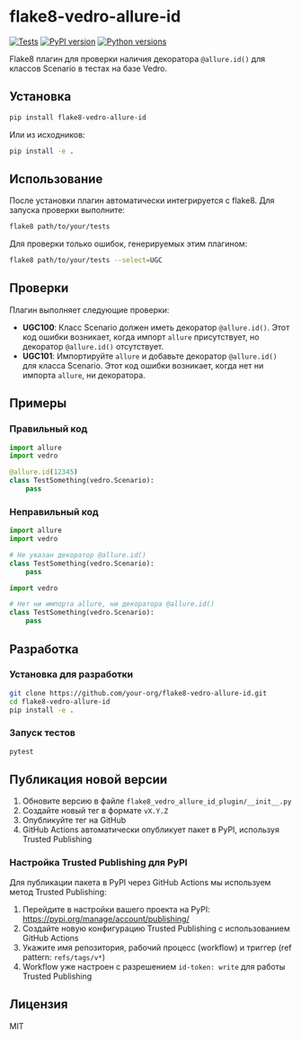 # flake8-vedro-allure-id

[![Tests](https://github.com/your-org/flake8-vedro-allure-id/actions/workflows/tests.yml/badge.svg)](https://github.com/your-org/flake8-vedro-allure-id/actions/workflows/tests.yml)
[![PyPI version](https://badge.fury.io/py/flake8-vedro-allure-id.svg)](https://badge.fury.io/py/flake8-vedro-allure-id)
[![Python versions](https://img.shields.io/pypi/pyversions/flake8-vedro-allure-id.svg)](https://pypi.org/project/flake8-vedro-allure-id/)

Flake8 плагин для проверки наличия декоратора `@allure.id()` для классов Scenario в тестах на базе Vedro.

## Установка

```bash
pip install flake8-vedro-allure-id
```

Или из исходников:

```bash
pip install -e .
```

## Использование

После установки плагин автоматически интегрируется с flake8. Для запуска проверки выполните:

```bash
flake8 path/to/your/tests
```

Для проверки только ошибок, генерируемых этим плагином:

```bash
flake8 path/to/your/tests --select=UGC
```

## Проверки

Плагин выполняет следующие проверки:

- **UGC100**: Класс Scenario должен иметь декоратор `@allure.id()`. Этот код ошибки возникает, когда импорт `allure` присутствует, но декоратор `@allure.id()` отсутствует.
- **UGC101**: Импортируйте `allure` и добавьте декоратор `@allure.id()` для класса Scenario. Этот код ошибки возникает, когда нет ни импорта `allure`, ни декоратора.

## Примеры

### Правильный код

```python
import allure
import vedro

@allure.id(12345)
class TestSomething(vedro.Scenario):
    pass
```

### Неправильный код

```python
import allure
import vedro

# Не указан декоратор @allure.id()
class TestSomething(vedro.Scenario):
    pass
```

```python
import vedro

# Нет ни импорта allure, ни декоратора @allure.id()
class TestSomething(vedro.Scenario):
    pass
```

## Разработка

### Установка для разработки

```bash
git clone https://github.com/your-org/flake8-vedro-allure-id.git
cd flake8-vedro-allure-id
pip install -e .
```

### Запуск тестов

```bash
pytest
```

## Публикация новой версии

1. Обновите версию в файле `flake8_vedro_allure_id_plugin/__init__.py`
2. Создайте новый тег в формате `vX.Y.Z`
3. Опубликуйте тег на GitHub
4. GitHub Actions автоматически опубликует пакет в PyPI, используя Trusted Publishing

### Настройка Trusted Publishing для PyPI

Для публикации пакета в PyPI через GitHub Actions мы используем метод Trusted Publishing:

1. Перейдите в настройки вашего проекта на PyPI: https://pypi.org/manage/account/publishing/
2. Создайте новую конфигурацию Trusted Publishing с использованием GitHub Actions
3. Укажите имя репозитория, рабочий процесс (workflow) и триггер (ref pattern: `refs/tags/v*`)
4. Workflow уже настроен с разрешением `id-token: write` для работы Trusted Publishing

## Лицензия

MIT 